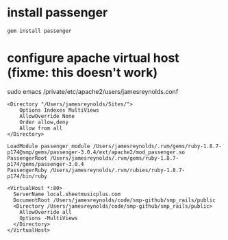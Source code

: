 # install passenger

    gem install passenger

# configure apache virtual host (fixme: this doesn't work)

sudo emacs /private/etc/apache2/users/jamesreynolds.conf

    <Directory "/Users/jamesreynolds/Sites/">
        Options Indexes MultiViews
        AllowOverride None
        Order allow,deny
        Allow from all
    </Directory>
    
    LoadModule passenger_module /Users/jamesreynolds/.rvm/gems/ruby-1.8.7-p174@smp/gems/passenger-3.0.4/ext/apache2/mod_passenger.so
    PassengerRoot /Users/jamesreynolds/.rvm/gems/ruby-1.8.7-p174/gems/passenger-3.0.4
    PassengerRuby /Users/jamesreynolds/.rvm/rubies/ruby-1.8.7-p174/bin/ruby

    <VirtualHost *:80>
      ServerName local.sheetmusicplus.com
      DocumentRoot /Users/jamesreynolds/code/smp-github/smp_rails/public
      <Directory /Users/jamesreynolds/code/smp-github/smp_rails/public>
        AllowOverride all
        Options -MultiViews
      </Directory>
    </VirtualHost>